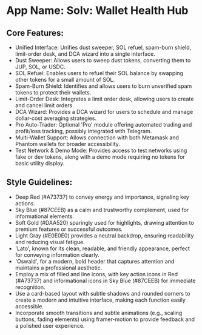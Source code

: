 # **App Name**: Solv: Wallet Health Hub

## Core Features:

- Unified Interface: Unifies dust sweeper, SOL refuel, spam-burn shield, limit-order desk, and DCA wizard into a single interface.
- Dust Sweeper: Allows users to sweep dust tokens, converting them to JUP, SOL, or USDC.
- SOL Refuel: Enables users to refuel their SOL balance by swapping other tokens for a small amount of SOL.
- Spam-Burn Shield: Identifies and allows users to burn unverified spam tokens to protect their wallets.
- Limit-Order Desk: Integrates a limit order desk, allowing users to create and cancel limit orders.
- DCA Wizard: Provides a DCA wizard for users to schedule and manage dollar-cost averaging strategies.
- Pro Auto-Trader: Optional 'Pro' module offering automated trading and profit/loss tracking, possibly integrated with Telegram.
- Multi-Wallet Support: Allows connection with both Metamask and Phantom wallets for broader accessibility.
- Test Network & Demo Mode: Provides access to test networks using fake or dev tokens, along with a demo mode requiring no tokens for basic utility display.

## Style Guidelines:

- Deep Red (#A73737) to convey energy and importance, signaling key actions.
- Sky Blue (#87CEEB) as a calm and trustworthy complement, used for informational elements.
- Soft Gold (#DAA520) sparingly used for highlights, drawing attention to premium features or successful outcomes.
- Light Gray (#E0E0E0) provides a neutral backdrop, ensuring readability and reducing visual fatigue.
- 'Lato', known for its clean, readable, and friendly appearance, perfect for conveying information clearly.
- 'Oswald', for a modern, bold header that captures attention and maintains a professional aesthetic.
- Employ a mix of filled and line icons, with key action icons in Red (#A73737) and informational icons in Sky Blue (#87CEEB) for immediate recognition.
- Use a card-based layout with subtle shadows and rounded corners to create a modern and intuitive interface, making each function easily accessible.
- Incorporate smooth transitions and subtle animations (e.g., scaling buttons, fading elements) using framer-motion to provide feedback and a polished user experience.
